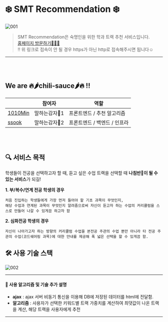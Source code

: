 # ❄️ SMT Recommendation ❄️
![001](https://user-images.githubusercontent.com/60427387/140635410-f3200858-a84d-44a0-8603-73f8677954af.png)

> SMT Recommendation은 숙명인을 위한 학과 트랙 추천 서비스입니다.    
[홈페이지 방문하기🚶🏻‍♀️](http://sm-track.site/)     
‼ 위 링크로 접속이 안 될 경우 https가 아닌 http로 접속해주시면 됩니다☺️

---

<br><br>
    
    
## We are 🔥🌶chili-sauce🌶🔥 !!
|     |참여자|역할|
|------|---|---|
|[1010Min](https://github.com/1010Min)|말하는감자🥔1|프론트엔드 / 추천 알고리즘|
|[ssook](https://github.com/ssook1222)|말하는감자🥔2|프론트엔드 / 백엔드 / 인프라|

<br><br>

## 🔍 서비스 목적

학생들이 전공을 선택하고자 할 때, 듣고 싶은 수업 트랙을 선택할 때 **나침반🧭이 될 수 있는 서비스**가 되길!

**1. 부/복수/연계 전공 학생의 경우**
    
    처음 진입하는 학생들에게 가장 먼저 들어야 할 기초 과목이 무엇인지,     
    해당 수업과 연계된 과목이 무엇인지 알려줌으로써 자신이 듣고자 하는 수업의 커리큘럼을 스스로 만들어 나갈 수 있게끔 하고자 함
    
**2. 심화전공 학생의 경우**
    
    자신이 나아가고자 하는 방향의 커리큘럼 수업을 본전공 주관의 수업 뿐만 아니라 타 전공 주관의 수업(코드쉐어링 과목)에 대한 안내를 제공해 폭 넓은 선택을 할 수 있게끔 함.


## 🛠 사용 기술 스택
![002](https://user-images.githubusercontent.com/60427387/140635852-044741b1-1147-4b5e-8a28-c9dd4ddafa8c.png)

---
#### 📝 사용 알고리즘 및 기술 추가 설명
- **ajax** : ajax 서버 비동기 통신을 이용해 DB에 저장된 데이터를 html에 전달함.
- **알고리즘** : 사용자가 선택한 키워드별 트랙 가중치를 계산하여 최댓값이 나온 트랙을 계산, 해당 트랙을 사용자에게 추천
---



